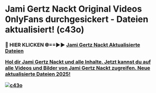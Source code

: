 # Jami Gertz Nackt Original Videos 0nlyFans durchgesickert - Dateien aktualisiert! (c43o)

<h3>🔴 HIER KLICKEN 🌐==►► <a href="https://tinyurl.com/h6vf6nb8" rel="nofollow">Jami Gertz Nackt Aktualisierte Dateien

Hol dir Jami Gertz Nackt und alle Inhalte. Jetzt kannst du auf alle Videos und Bilder von Jami Gertz Nackt zugreifen. Neue aktualisierte Dateien 2025!

[![c43o](https://i.imgur.com/sD4kR3V.gif)](https://tinyurl.com/h6vf6nb8)
